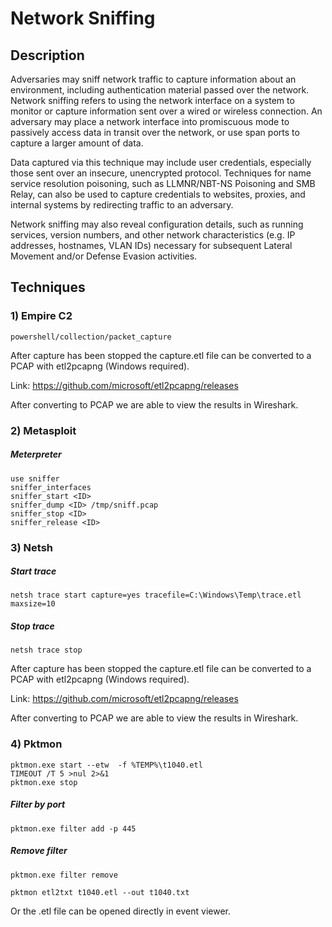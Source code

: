 # Network Sniffing

## Description

Adversaries may sniff network traffic to capture information about an environment, including authentication material passed over the network. Network sniffing refers to using the network interface on a system to monitor or capture information sent over a wired or wireless connection. An adversary may place a network interface into promiscuous mode to passively access data in transit over the network, or use span ports to capture a larger amount of data.

Data captured via this technique may include user credentials, especially those sent over an insecure, unencrypted protocol. Techniques for name service resolution poisoning, such as LLMNR/NBT-NS Poisoning and SMB Relay, can also be used to capture credentials to websites, proxies, and internal systems by redirecting traffic to an adversary.

Network sniffing may also reveal configuration details, such as running services, version numbers, and other network characteristics (e.g. IP addresses, hostnames, VLAN IDs) necessary for subsequent Lateral Movement and/or Defense Evasion activities.

## Techniques

### 1) Empire C2

    powershell/collection/packet_capture

After capture has been stopped the capture.etl file can be converted to a PCAP with etl2pcapng (Windows required).

Link: https://github.com/microsoft/etl2pcapng/releases

After converting to PCAP we are able to view the results in Wireshark.

### 2) Metasploit

##### Meterpreter 

    use sniffer
    sniffer_interfaces
    sniffer_start <ID>
    sniffer_dump <ID> /tmp/sniff.pcap
    sniffer_stop <ID>
    sniffer_release <ID>

### 3) Netsh

##### Start trace

    netsh trace start capture=yes tracefile=C:\Windows\Temp\trace.etl maxsize=10

##### Stop trace

    netsh trace stop

After capture has been stopped the capture.etl file can be converted to a PCAP with etl2pcapng (Windows required).

Link: https://github.com/microsoft/etl2pcapng/releases

After converting to PCAP we are able to view the results in Wireshark.

### 4) Pktmon

    pktmon.exe start --etw  -f %TEMP%\t1040.etl
    TIMEOUT /T 5 >nul 2>&1
    pktmon.exe stop

##### Filter by port

    pktmon.exe filter add -p 445

##### Remove filter

    pktmon.exe filter remove

    pktmon etl2txt t1040.etl --out t1040.txt

Or the .etl file can be opened directly in event viewer.


